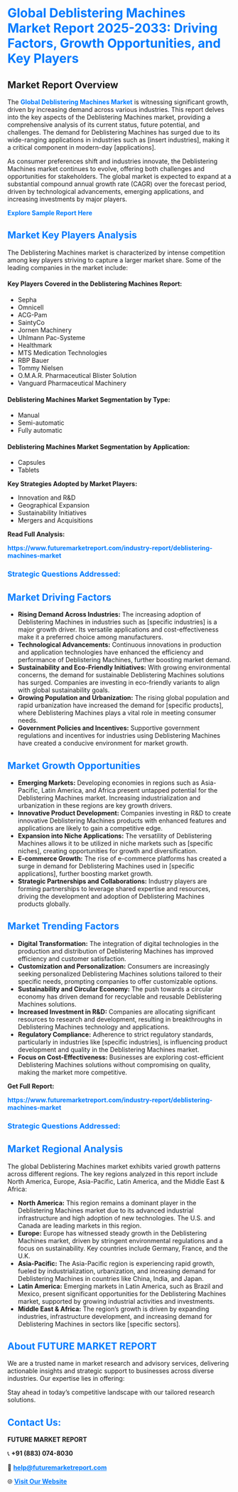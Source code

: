 <h1 style="color: #007BFF;">Global Deblistering Machines Market Report 2025-2033: Driving Factors, Growth Opportunities, and Key Players</h1>

<section id="overview">
<h2>Market Report Overview</h2>
<p>The <a href="https://www.futuremarketreport.com/industry-report/deblistering-machines-market" style="color: #007BFF; text-decoration: none;"><strong>Global Deblistering Machines Market</strong></a> is witnessing significant growth, driven by increasing demand across various industries. This report delves into the key aspects of the Deblistering Machines market, providing a comprehensive analysis of its current status, future potential, and challenges. The demand for Deblistering Machines has surged due to its wide-ranging applications in industries such as [insert industries], making it a critical component in modern-day [applications].</p>
<p>As consumer preferences shift and industries innovate, the Deblistering Machines market continues to evolve, offering both challenges and opportunities for stakeholders. The global market is expected to expand at a substantial compound annual growth rate (CAGR) over the forecast period, driven by technological advancements, emerging applications, and increasing investments by major players.</p>
</section>

<section id="overview">
<p><a href="https://www.futuremarketreport.com/request-sample/reportId=56924" style="color: #007BFF; text-decoration: none;"><strong>Explore Sample Report Here</strong></a></p>
</section>

<section id="key-players">
<h2 style="color: #007BFF;">Market Key Players Analysis</h2>
<p>The Deblistering Machines market is characterized by intense competition among key players striving to capture a larger market share. Some of the leading companies in the market include:</p>
<h4>Key Players Covered in the Deblistering Machines Report:</h4>
<ul><li>Sepha</li><li>Omnicell</li><li>ACG-Pam</li><li>SaintyCo</li><li>Jornen Machinery</li><li>Uhlmann Pac-Systeme</li><li>Healthmark</li><li>MTS Medication Technologies</li><li>RBP Bauer</li><li>Tommy Nielsen</li><li>O.M.A.R. Pharmaceutical Blister Solution</li><li>Vanguard Pharmaceutical Machinery</li></ul>
<h4>Deblistering Machines Market Segmentation by Type:</h4>
<ul><li>Manual</li><li>Semi-automatic</li><li>Fully automatic</li></ul>

<h4>Deblistering Machines Market Segmentation by Application:</h4>
<ul><li>Capsules</li><li>Tablets</li></ul>
<p><strong>Key Strategies Adopted by Market Players:</strong></p>
<ul>
<li>Innovation and R&D</li>
<li>Geographical Expansion</li>
<li>Sustainability Initiatives</li>
<li>Mergers and Acquisitions</li>
</ul>
</section>

<section>
<p><strong>Read Full Analysis: </strong></p><a href="https://www.futuremarketreport.com/industry-report/deblistering-machines-market" style="color: #007BFF; text-decoration: none;"><strong>https://www.futuremarketreport.com/industry-report/deblistering-machines-market</strong></a>
<h3 style="color: #007BFF;">Strategic Questions Addressed:</h3>
</section>

<section id="driving-factors">
<h2 style="color: #007BFF;">Market Driving Factors</h2>
<ul>
<li><strong>Rising Demand Across Industries:</strong> The increasing adoption of Deblistering Machines in industries such as [specific industries] is a major growth driver. Its versatile applications and cost-effectiveness make it a preferred choice among manufacturers.</li>
<li><strong>Technological Advancements:</strong> Continuous innovations in production and application technologies have enhanced the efficiency and performance of Deblistering Machines, further boosting market demand.</li>
<li><strong>Sustainability and Eco-Friendly Initiatives:</strong> With growing environmental concerns, the demand for sustainable Deblistering Machines solutions has surged. Companies are investing in eco-friendly variants to align with global sustainability goals.</li>
<li><strong>Growing Population and Urbanization:</strong> The rising global population and rapid urbanization have increased the demand for [specific products], where Deblistering Machines plays a vital role in meeting consumer needs.</li>
<li><strong>Government Policies and Incentives:</strong> Supportive government regulations and incentives for industries using Deblistering Machines have created a conducive environment for market growth.</li>
</ul>
</section>

<section id="growth-opportunities">
<h2 style="color: #007BFF;">Market Growth Opportunities</h2>
<ul>
<li><strong>Emerging Markets:</strong> Developing economies in regions such as Asia-Pacific, Latin America, and Africa present untapped potential for the Deblistering Machines market. Increasing industrialization and urbanization in these regions are key growth drivers.</li>
<li><strong>Innovative Product Development:</strong> Companies investing in R&D to create innovative Deblistering Machines products with enhanced features and applications are likely to gain a competitive edge.</li>
<li><strong>Expansion into Niche Applications:</strong> The versatility of Deblistering Machines allows it to be utilized in niche markets such as [specific niches], creating opportunities for growth and diversification.</li>
<li><strong>E-commerce Growth:</strong> The rise of e-commerce platforms has created a surge in demand for Deblistering Machines used in [specific applications], further boosting market growth.</li>
<li><strong>Strategic Partnerships and Collaborations:</strong> Industry players are forming partnerships to leverage shared expertise and resources, driving the development and adoption of Deblistering Machines products globally.</li>
</ul>
</section>

<section id="trending-factors">
<h2 style="color: #007BFF;">Market Trending Factors</h2>
<ul>
<li><strong>Digital Transformation:</strong> The integration of digital technologies in the production and distribution of Deblistering Machines has improved efficiency and customer satisfaction.</li>
<li><strong>Customization and Personalization:</strong> Consumers are increasingly seeking personalized Deblistering Machines solutions tailored to their specific needs, prompting companies to offer customizable options.</li>
<li><strong>Sustainability and Circular Economy:</strong> The push towards a circular economy has driven demand for recyclable and reusable Deblistering Machines solutions.</li>
<li><strong>Increased Investment in R&D:</strong> Companies are allocating significant resources to research and development, resulting in breakthroughs in Deblistering Machines technology and applications.</li>
<li><strong>Regulatory Compliance:</strong> Adherence to strict regulatory standards, particularly in industries like [specific industries], is influencing product development and quality in the Deblistering Machines market.</li>
<li><strong>Focus on Cost-Effectiveness:</strong> Businesses are exploring cost-efficient Deblistering Machines solutions without compromising on quality, making the market more competitive.</li>
</ul>
</section>

<section>
<p><strong>Get Full Report: </strong></p><a href="https://www.futuremarketreport.com/industry-report/deblistering-machines-market" style="color: #007BFF; text-decoration: none;"><strong>https://www.futuremarketreport.com/industry-report/deblistering-machines-market</strong></a>
<h3 style="color: #007BFF;">Strategic Questions Addressed:</h3>
</section>


<section id="regional-analysis">
<h2 style="color: #007BFF;">Market Regional Analysis</h2>
<p>The global Deblistering Machines market exhibits varied growth patterns across different regions. The key regions analyzed in this report include North America, Europe, Asia-Pacific, Latin America, and the Middle East & Africa:</p>
<ul>
<li><strong>North America:</strong> This region remains a dominant player in the Deblistering Machines market due to its advanced industrial infrastructure and high adoption of new technologies. The U.S. and Canada are leading markets in this region.</li>
<li><strong>Europe:</strong> Europe has witnessed steady growth in the Deblistering Machines market, driven by stringent environmental regulations and a focus on sustainability. Key countries include Germany, France, and the U.K.</li>
<li><strong>Asia-Pacific:</strong> The Asia-Pacific region is experiencing rapid growth, fueled by industrialization, urbanization, and increasing demand for Deblistering Machines in countries like China, India, and Japan.</li>
<li><strong>Latin America:</strong> Emerging markets in Latin America, such as Brazil and Mexico, present significant opportunities for the Deblistering Machines market, supported by growing industrial activities and investments.</li>
<li><strong>Middle East & Africa:</strong> The region’s growth is driven by expanding industries, infrastructure development, and increasing demand for Deblistering Machines in sectors like [specific sectors].</li>
</ul>
</section>

<footer>
<h2 style="color: #007BFF;">About FUTURE MARKET REPORT</h2>
<p>We are a trusted name in market research and advisory services, delivering actionable insights and strategic support to businesses across diverse industries. Our expertise lies in offering:</p>

<p>Stay ahead in today’s competitive landscape with our tailored research solutions.</p>

<h2 style="color: #007BFF;">Contact Us:</h2>
<p><strong>FUTURE MARKET REPORT</strong></p>
<p>📞 <strong>+91 (883) 074-8030</strong></p>
<p>📧 <strong><a href="mailto:help@futuremarketreport.com" style="color: #007BFF;">help@futuremarketreport.com</a></strong></p>
<p>🌐 <strong><a href="https://www.futuremarketreport.com/" style="color: #007BFF;">Visit Our Website</a></strong></p>
</footer>